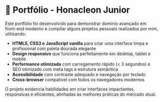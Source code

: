 # 🚀 Portfólio - Honacleon Junior

Este portfólio foi desenvolvido para demonstrar domínio avançado em front-end moderno e compilar alguns projetos pessoais realizados por mim, utilizando:

- **HTML5, CSS3 e JavaScript vanilla** para criar uma interface limpa e profissional com paleta dourada elegante
- **Design responsivo** que funciona perfeitamente em desktop, tablet e mobile
- **Performance otimizada** com carregamento rápido (< 3 segundos) e SEO otimizado com meta tags e estrutura semântica
- **Acessibilidade** com contraste adequado e navegação por teclado
- **Cross-browser** compatível com todos os navegadores modernos

O projeto evidencia habilidades em criar interfaces impactantes, responsivas e eficientes, alinhadas às melhores práticas do mercado atual.